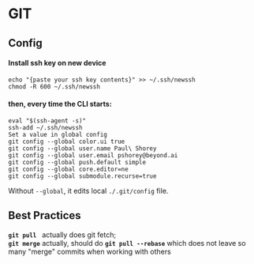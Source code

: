 # GIT             
             
## Config             
#### Install ssh key on new device             
```             
echo "{paste your ssh key contents}" >> ~/.ssh/newssh             
chmod -R 600 ~/.ssh/newssh             
```             
             
#### then, every time the CLI starts:             
```             
eval "$(ssh-agent -s)"             
ssh-add ~/.ssh/newssh             
Set a value in global config             
git config --global color.ui true             
git config --global user.name Paul\ Shorey             
git config --global user.email pshorey@beyond.ai             
git config --global push.default simple             
git config --global core.editor=ne             
git config --global submodule.recurse=true             
```             
Without `--global`, it edits local `./.git/config` file.             
             
             
## Best Practices             
**`git pull `** actually does git fetch;             
**`git merge`** actually, should do **`git pull --rebase`** which does not leave so many "merge" commits when working with others             
             
​